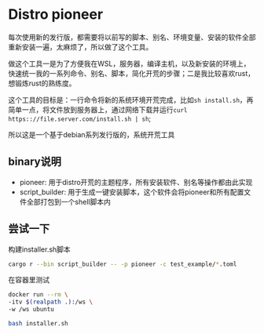 # Distro pioneer

每次使用新的发行版，都需要将以前写的脚本、别名、环境变量、安装的软件全部重新安装一遍，太麻烦了，所以做了这个工具。

做这个工具一是为了方便我在WSL，服务器，编译主机，以及新安装的环境上，快速统一我的一系列命令、别名、脚本，简化开荒的步骤；二是我比较喜欢rust，想锻炼rust的熟练度。

这个工具的目标是：一行命令将新的系统环境开荒完成，比如`sh install.sh`，再简单一点，将文件放到服务器上，通过网络下载并运行`curl https:://file.server.com/install.sh | sh`;

所以这是一个基于debian系列发行版的，系统开荒工具


## binary说明

- pioneer: 用于distro开荒的主题程序，所有安装软件、别名等操作都由此实现
- script_builder: 用于生成一键安装脚本，这个软件会将pioneer和所有配置文件全部打包到一个shell脚本内


## 尝试一下


构建installer.sh脚本

```sh
cargo r --bin script_builder -- -p pioneer -c test_example/*.toml
```

在容器里测试

```sh
docker run --rm \
-itv $(realpath .):/ws \
-w /ws ubuntu
```

```sh
bash installer.sh
```